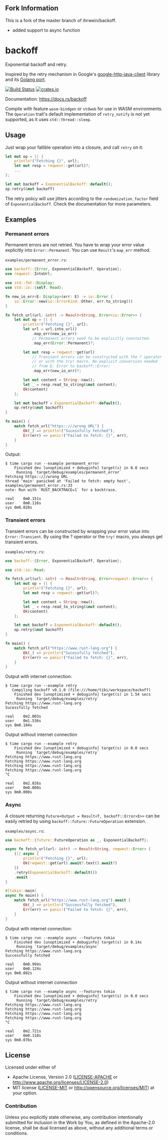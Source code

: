 ## Fork Information
This is a fork of the master branch of ihrwein/backoff.
* added support to async function

# backoff

Exponential backoff and retry.

Inspired by the retry mechanism in Google's [google-http-java-client](https://github.com/google/google-http-java-client) library and
its [Golang port](https://github.com/cenkalti/backoff).

[![Build Status](https://travis-ci.org/ihrwein/backoff.svg?branch=master)](https://travis-ci.org/ihrwein/backoff)
[![crates.io](http://meritbadge.herokuapp.com/backoff)](https://crates.io/crates/backoff)

Documentation: https://docs.rs/backoff

Compile with feature `wasm-bindgen` or `stdweb` for use in WASM environments. The `Operation` trait's default implementation of `retry_notify` is not yet supported, as it uses `std::thread::sleep`.

## Usage

Just wrap your fallible operation into a closure, and call `retry` on it:

```rust
let mut op = || {
    println!("Fetching {}", url);
    let mut resp = reqwest::get(url)?;
    ...
};

let mut backoff = ExponentialBackoff::default();
op.retry(&mut backoff)
```

The retry policy will use jitters according to the `randomization_factor` field of `ExponentialBackoff`. Check the documentation for more parameters.

## Examples

### Permanent errors

Permanent errors are not retried. You have to wrap your error value explicitly
into `Error::Permanent`. You can use `Result`'s `map_err` method.

`examples/permanent_error.rs`:

```rust
use backoff::{Error, ExponentialBackoff, Operation};
use reqwest::IntoUrl;

use std::fmt::Display;
use std::io::{self, Read};

fn new_io_err<E: Display>(err: E) -> io::Error {
    io::Error::new(io::ErrorKind::Other, err.to_string())
}

fn fetch_url(url: &str) -> Result<String, Error<io::Error>> {
    let mut op = || {
        println!("Fetching {}", url);
        let url = url.into_url()
            .map_err(new_io_err)
            // Permanent errors need to be explicitly constucted.
            .map_err(Error::Permanent)?;

        let mut resp = reqwest::get(url)
            // Transient errors can be constructed with the ? operator
            // or with the try! macro. No explicit conversion needed
            // from E: Error to backoff::Error;
            .map_err(new_io_err)?;

        let mut content = String::new();
        let _ = resp.read_to_string(&mut content);
        Ok(content)
    };

    let mut backoff = ExponentialBackoff::default();
    op.retry(&mut backoff)
}

fn main() {
    match fetch_url("https::///wrong URL") {
        Ok(_) => println!("Sucessfully fetched"),
        Err(err) => panic!("Failed to fetch: {}", err),
    }
}
```

Output:

```
$ time cargo run --example permanent_error
    Finished dev [unoptimized + debuginfo] target(s) in 0.0 secs
     Running `target/debug/examples/permanent_error`
Fetching https::///wrong URL
thread 'main' panicked at 'Failed to fetch: empty host', examples/permanent_error.rs:33
note: Run with `RUST_BACKTRACE=1` for a backtrace.

real	0m0.151s
user	0m0.116s
sys	0m0.028s
```

### Transient errors

Transient errors can be constructed by wrapping your error value into `Error::Transient`.
By using the ? operator or the `try!` macro, you always get transient errors.

`examples/retry.rs`:

```rust
use backoff::{Error, ExponentialBackoff, Operation};

use std::io::Read;

fn fetch_url(url: &str) -> Result<String, Error<reqwest::Error>> {
    let mut op = || {
        println!("Fetching {}", url);
        let mut resp = reqwest::get(url)?;

        let mut content = String::new();
        let _ = resp.read_to_string(&mut content);
        Ok(content)
    };

    let mut backoff = ExponentialBackoff::default();
    op.retry(&mut backoff)
}

fn main() {
    match fetch_url("https://www.rust-lang.org") {
        Ok(_) => println!("Sucessfully fetched"),
        Err(err) => panic!("Failed to fetch: {}", err),
    }
}
```

Output with internet connection:

```
$ time cargo run --example retry
   Compiling backoff v0.1.0 (file:///home/tibi/workspace/backoff)
    Finished dev [unoptimized + debuginfo] target(s) in 1.54 secs
     Running `target/debug/examples/retry`
Fetching https://www.rust-lang.org
Sucessfully fetched

real	0m2.003s
user	0m1.536s
sys	0m0.184s
```

Output without internet connection

```
$ time cargo run --example retry
    Finished dev [unoptimized + debuginfo] target(s) in 0.0 secs
     Running `target/debug/examples/retry`
Fetching https://www.rust-lang.org
Fetching https://www.rust-lang.org
Fetching https://www.rust-lang.org
Fetching https://www.rust-lang.org
^C

real	0m2.826s
user	0m0.008s
sys	0m0.000s
```

### Async

A closure returning `Future<Output = Result<T, backoff::Error<E>>` can be easily retried
by using `backoff::future::FutureOperation` extension.

`examples/async.rs`:

```rust
use backoff::{future::FutureOperation as _, ExponentialBackoff};

async fn fetch_url(url: &str) -> Result<String, reqwest::Error> {
    (|| async {
        println!("Fetching {}", url);
        Ok(reqwest::get(url).await?.text().await?)
    })
    .retry(ExponentialBackoff::default())
    .await
}

#[tokio::main]
async fn main() {
    match fetch_url("https://www.rust-lang.org").await {
        Ok(_) => println!("Successfully fetched"),
        Err(err) => panic!("Failed to fetch: {}", err),
    }
}
```

Output with internet connection:

```
$ time cargo run --example async --features tokio
    Finished dev [unoptimized + debuginfo] target(s) in 0.14s
     Running `target/debug/examples/async`
Fetching https://www.rust-lang.org
Successfully fetched

real	0m0.994s
user	0m0.124s
sys	0m0.082s
```

Output without internet connection

```
$ time cargo run --example async --features tokio
    Finished dev [unoptimized + debuginfo] target(s) in 0.0 secs
     Running `target/debug/examples/retry`
Fetching https://www.rust-lang.org
Fetching https://www.rust-lang.org
Fetching https://www.rust-lang.org
Fetching https://www.rust-lang.org
^C

real	0m2.721s
user	0m0.118s
sys	0m0.076s
```

## License

Licensed under either of
 * Apache License, Version 2.0 ([LICENSE-APACHE](LICENSE-APACHE) or http://www.apache.org/licenses/LICENSE-2.0)
 * MIT license ([LICENSE-MIT](LICENSE-MIT) or http://opensource.org/licenses/MIT)
at your option.

### Contribution

Unless you explicitly state otherwise, any contribution intentionally submitted
for inclusion in the Work by You, as defined in the Apache-2.0 license, shall be dual licensed as above, without any
additional terms or conditions.

